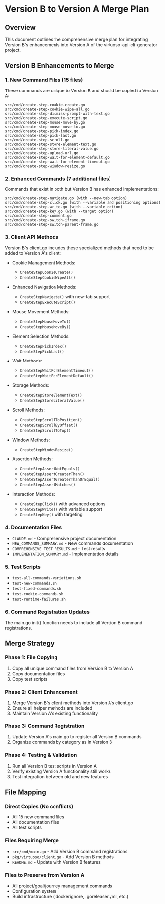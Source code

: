 # Version B to Version A Merge Plan

## Overview
This document outlines the comprehensive merge plan for integrating Version B's enhancements into Version A of the virtuoso-api-cli-generator project.

## Version B Enhancements to Merge

### 1. New Command Files (15 files)
These commands are unique to Version B and should be copied to Version A:

```
src/cmd/create-step-cookie-create.go
src/cmd/create-step-cookie-wipe-all.go
src/cmd/create-step-dismiss-prompt-with-text.go
src/cmd/create-step-execute-script.go
src/cmd/create-step-mouse-move-by.go
src/cmd/create-step-mouse-move-to.go
src/cmd/create-step-pick-index.go
src/cmd/create-step-pick-last.go
src/cmd/create-step-scroll.go
src/cmd/create-step-store-element-text.go
src/cmd/create-step-store-literal-value.go
src/cmd/create-step-upload-url.go
src/cmd/create-step-wait-for-element-default.go
src/cmd/create-step-wait-for-element-timeout.go
src/cmd/create-step-window-resize.go
```

### 2. Enhanced Commands (7 additional files)
Commands that exist in both but Version B has enhanced implementations:

```
src/cmd/create-step-navigate.go (with --new-tab option)
src/cmd/create-step-click.go (with --variable and positioning options)
src/cmd/create-step-write.go (with --variable option)
src/cmd/create-step-key.go (with --target option)
src/cmd/create-step-comment.go
src/cmd/create-step-switch-iframe.go
src/cmd/create-step-switch-parent-frame.go
```

### 3. Client API Methods
Version B's client.go includes these specialized methods that need to be added to Version A's client:

- Cookie Management Methods:
  - `CreateStepCookieCreate()`
  - `CreateStepCookieWipeAll()`

- Enhanced Navigation Methods:
  - `CreateStepNavigate()` with new-tab support
  - `CreateStepExecuteScript()`

- Mouse Movement Methods:
  - `CreateStepMouseMoveTo()`
  - `CreateStepMouseMoveBy()`

- Element Selection Methods:
  - `CreateStepPickIndex()`
  - `CreateStepPickLast()`

- Wait Methods:
  - `CreateStepWaitForElementTimeout()`
  - `CreateStepWaitForElementDefault()`

- Storage Methods:
  - `CreateStepStoreElementText()`
  - `CreateStepStoreLiteralValue()`

- Scroll Methods:
  - `CreateStepScrollToPosition()`
  - `CreateStepScrollByOffset()`
  - `CreateStepScrollToTop()`

- Window Methods:
  - `CreateStepWindowResize()`

- Assertion Methods:
  - `CreateStepAssertNotEquals()`
  - `CreateStepAssertGreaterThan()`
  - `CreateStepAssertGreaterThanOrEqual()`
  - `CreateStepAssertMatches()`

- Interaction Methods:
  - `CreateStepClick()` with advanced options
  - `CreateStepWrite()` with variable support
  - `CreateStepKey()` with targeting

### 4. Documentation Files
- `CLAUDE.md` - Comprehensive project documentation
- `NEW_COMMANDS_SUMMARY.md` - New commands documentation
- `COMPREHENSIVE_TEST_RESULTS.md` - Test results
- `IMPLEMENTATION_SUMMARY.md` - Implementation details

### 5. Test Scripts
- `test-all-commands-variations.sh`
- `test-new-commands.sh`
- `test-fixed-commands.sh`
- `test-cookie-commands.sh`
- `test-runtime-failures.sh`

### 6. Command Registration Updates
The main.go init() function needs to include all Version B command registrations.

## Merge Strategy

### Phase 1: File Copying
1. Copy all unique command files from Version B to Version A
2. Copy documentation files
3. Copy test scripts

### Phase 2: Client Enhancement
1. Merge Version B's client methods into Version A's client.go
2. Ensure all helper methods are included
3. Maintain Version A's existing functionality

### Phase 3: Command Registration
1. Update Version A's main.go to register all Version B commands
2. Organize commands by category as in Version B

### Phase 4: Testing & Validation
1. Run all Version B test scripts in Version A
2. Verify existing Version A functionality still works
3. Test integration between old and new features

## File Mapping

### Direct Copies (No conflicts)
- All 15 new command files
- All documentation files
- All test scripts

### Files Requiring Merge
- `src/cmd/main.go` - Add Version B command registrations
- `pkg/virtuoso/client.go` - Add Version B methods
- `README.md` - Update with Version B features

### Files to Preserve from Version A
- All project/goal/journey management commands
- Configuration system
- Build infrastructure (.dockerignore, .goreleaser.yml, etc.)